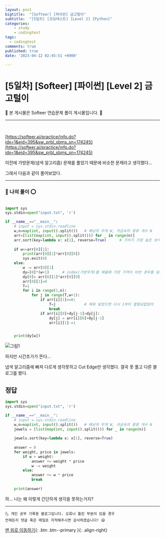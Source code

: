```yaml
---
layout: post
bigtitle:  "[Softeer] [파이썬] 금고털이"
subtitle:  "[5일차] [코딩테스트] [Level 2] [Python]"
categories:
    - study
    - codingtest
tags:
  - codingtest
comments: true
published: true
date: '2023-04-12 02:45:51 +0900'

---
```


# [5일차] [Softeer] [파이썬] [Level 2] 금고털이

🎀 본 게시물은 Softeer 연습문제 풀이 게시물입니다. 🎀 

---
<br>

[https://softeer.ai/practice/info.do?idx=1&eid=395&sw_prbl_sbms_sn=174245](https://softeer.ai/practice/info.do?idx=1&eid=395&sw_prbl_sbms_sn=174245)


이전에 가방문제(냅색 알고리즘) 문제를 풀었기 때문에 비슷한 문제라고 생각했다...

그래서 다음과 같이 풀어보았다.

---

### 🚀 나의 풀이 ⭕

```python

import sys 
sys.stdin=open("input.txt", 'r')

if __name__=="__main__":
    # input = sys.stdin.readline
    w,n=map(int, input().split())   # 배낭의 무게 W, 귀금속의 종류 개수 N
    arr=[list(map(int, input().split())) for _ in range(n)]
    arr.sort(key=lambda x: x[1], reverse=True)      # 가치가 가장 높은 보석먼저 가방에 때려 넣기 위해 
    
    if w<=arr[0][1]:
        print(arr[0][1]*arr[0][0])
        sys.exit(0)
    else:
        w -= arr[0][1]
        dy=[0]*(w+1)      # index(가방무게)를 채울때 가장 가격이 비싼 경우를 넣는다.
        dy[0]= arr[0][1]*arr[0][0]
        arr[0][1]=0
        T=1
        for i in range(1,n):
            for j in range(T,w+1):
                if arr[i][1]==0:
                    T=j             # 채워 넣었으면 다시 1부터 할필요없잖아
                    break 
                if arr[i][0]+dy[j-1]>dy[j]:
                    dy[j] = arr[i][0]+dy[j-1]
                    arr[i][1]-=1


    print(dy[w])

```

![그림1](../../../assets\posts\Study\CodingTest\2023-04-12-cote10.png)

하지만 시간초가가 뜬다... 

냅색 알고리즘에 빠져 다르게 생각못하고 Cut Edge만 생각했다. 결국 못 풀고 다른 블로그를 봤다. 

## 정답

```python
import sys 
sys.stdin=open("input.txt", 'r')

if __name__=="__main__":
    # input = sys.stdin.readline
    w,n=map(int, input().split())   # 배낭의 무게 W, 귀금속의 종류 개수 N
    jewels = [list(map(int, input().split())) for _ in range(n)]
 
    jewels.sort(key=lambda x: x[1], reverse=True)
    
    answer = 0
    for weight, price in jewels:
        if w > weight:
            answer += weight * price
            w -= weight
        else:
            answer += w * price
            break
    
    print(answer)

```

하... 나는 왜 이렇게 간단하게 생각을 못하는거지? 

***
    🌜 개인 공부 기록용 블로그입니다. 오류나 틀린 부분이 있을 경우 
    언제든지 댓글 혹은 메일로 지적해주시면 감사하겠습니다! 😄

[맨 위로 이동하기](#){: .btn .btn--primary }{: .align-right}